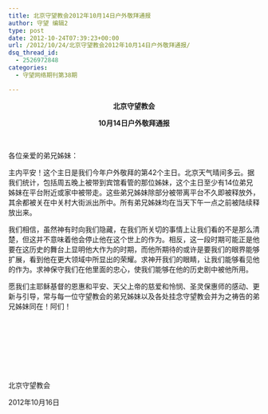 ```yaml
---
title: 北京守望教会2012年10月14日户外敬拜通报
author: 守望 编辑2
type: post
date: 2012-10-24T07:39:23+00:00
url: /2012/10/24/北京守望教会2012年10月14日户外敬拜通报/
dsq_thread_id:
  - 2526972848
categories:
  - 守望网络期刊第38期

---
```

<!--more-->

<p align="center">
  <strong>北京守望教会</strong><strong></strong>
</p>

<p align="center">
  <strong>10</strong><strong>月</strong><strong>14</strong><strong>日户外敬拜通报</strong><strong></strong>
</p>

&nbsp;

各位亲爱的弟兄姊妹：

主内平安！这个主日是我们今年户外敬拜的第42个主日。北京天气晴间多云。据我们统计，包括周五晚上被带到宾馆看管的那位姊妹，这个主日至少有14位弟兄姊妹在平台附近或家中被带走。这些弟兄姊妹除部分被带离平台不久即被释放外，其余都被关在中关村大街派出所中。所有弟兄姊妹均在当天下午一点之前被陆续释放出来。

我们相信，虽然神有时向我们隐藏，在我们所关切的事情上让我们看的不是那么清楚，但这并不意味着他会停止他在这个世上的作为。相反，这一段时期可能正是他要在这历史的舞台上显明他大作为的时期，而他所期待的或许是要我们的眼界能够扩展，看到他在更大领域中所显出的荣耀。求神开我们的眼睛，让我们能够看见他的作为。求神保守我们在他里面的忠心，使我们能够在他的历史剧中被他所用。

愿我们主耶稣基督的恩惠和平安、天父上帝的慈爱和怜悯、圣灵保惠师的感动、更新与引导，常与每一位守望教会的弟兄姊妹以及各处挂念守望教会并为之祷告的弟兄姊妹同在！阿们！

&nbsp;

&nbsp;

&nbsp;

&nbsp;

北京守望教会

2012年10月16日

&nbsp;